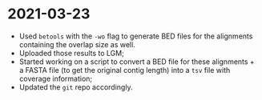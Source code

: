 # 2021-03-23

- Used `betools` with the `-wo` flag to generate BED files for the alignments containing the overlap size as well.
- Uploaded those results to LGM;
- Started working on a script to convert a BED file for these alignments + a FASTA file (to get the original contig length) into a `tsv` file with coverage information;
- Updated the `git` repo accordingly.